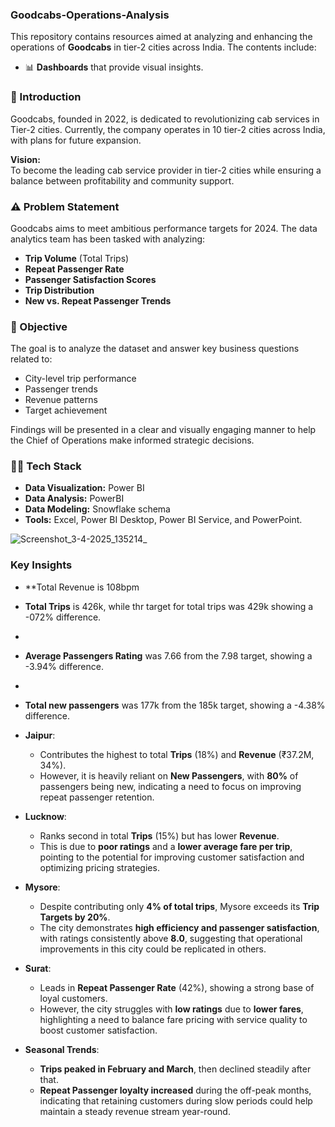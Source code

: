 
### Goodcabs-Operations-Analysis

This repository contains resources aimed at analyzing and enhancing the operations of **Goodcabs** in tier-2 cities across India. The contents include:
- 📊 **Dashboards** that provide visual insights.


### 📝 Introduction

Goodcabs, founded in 2022, is dedicated to revolutionizing cab services in Tier-2 cities. Currently, the company operates in 10 tier-2 cities across India, with plans for future expansion.

**Vision:**  
To become the leading cab service provider in tier-2 cities while ensuring a balance between profitability and community support.

### ⚠️ Problem Statement

Goodcabs aims to meet ambitious performance targets for 2024. The data analytics team has been tasked with analyzing:

- **Trip Volume** (Total Trips)
- **Repeat Passenger Rate**
- **Passenger Satisfaction Scores**
- **Trip Distribution**
- **New vs. Repeat Passenger Trends**

### 🎯 Objective

The goal is to analyze the dataset and answer key business questions related to:

- City-level trip performance
- Passenger trends
- Revenue patterns
- Target achievement

Findings will be presented in a clear and visually engaging manner to help the Chief of Operations make informed strategic decisions.

### 👩‍💻 Tech Stack

- **Data Visualization:** Power BI
- **Data Analysis:** PowerBI
- **Data Modeling:** Snowflake schema
- **Tools:** Excel, Power BI Desktop, Power BI Service, and PowerPoint.

![Screenshot_3-4-2025_135214_](https://github.com/user-attachments/assets/63ac0277-ed14-452b-a2d7-88bcc9f1d78e)

### Key Insights


- **Total Revenue is 108bpm

- **Total Trips** is 426k, while thr target for total trips was 429k showing a -072% difference.
- 
- **Average Passengers Rating** was 7.66 from the 7.98 target, showing a -3.94% difference.
- 
- **Total new passengers** was 177k from the 185k target, showing a -4.38% difference.


- **Jaipur**:  
  - Contributes the highest to total **Trips** (18%) and **Revenue** (₹37.2M, 34%).
  - However, it is heavily reliant on **New Passengers**, with **80%** of passengers being new, indicating a need to focus on improving repeat passenger retention.

- **Lucknow**:  
  - Ranks second in total **Trips** (15%) but has lower **Revenue**.
  - This is due to **poor ratings** and a **lower average fare per trip**, pointing to the potential for improving customer satisfaction and optimizing pricing strategies.

- **Mysore**:  
  - Despite contributing only **4% of total trips**, Mysore exceeds its **Trip Targets by 20%**.
  - The city demonstrates **high efficiency and passenger satisfaction**, with ratings consistently above **8.0**, suggesting that operational improvements in this city could be replicated in others.

- **Surat**:  
  - Leads in **Repeat Passenger Rate** (42%), showing a strong base of loyal customers.
  - However, the city struggles with **low ratings** due to **lower fares**, highlighting a need to balance fare pricing with service quality to boost customer satisfaction.

- **Seasonal Trends**:  
  - **Trips peaked in February and March**, then declined steadily after that.
  - **Repeat Passenger loyalty increased** during the off-peak months, indicating that retaining customers during slow periods could help maintain a steady revenue stream year-round.





